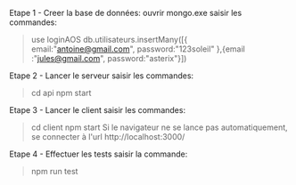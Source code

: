 Etape 1 - Creer la base de données:
ouvrir mongo.exe
saisir les commandes:
>use loginAOS
>db.utilisateurs.insertMany([{ email:"antoine@gmail.com", password:"123soleil" },{email :"jules@gmail.com", password:"asterix"}])

Etape 2 - Lancer le serveur
saisir les commandes:
> cd api
> npm start

Etape 3 - Lancer le client
saisir les commandes:
> cd client
> npm start
Si le navigateur ne se lance pas automatiquement, se connecter à l'url http://localhost:3000/

Etape 4 - Effectuer les tests
saisir la commande:
>npm run test